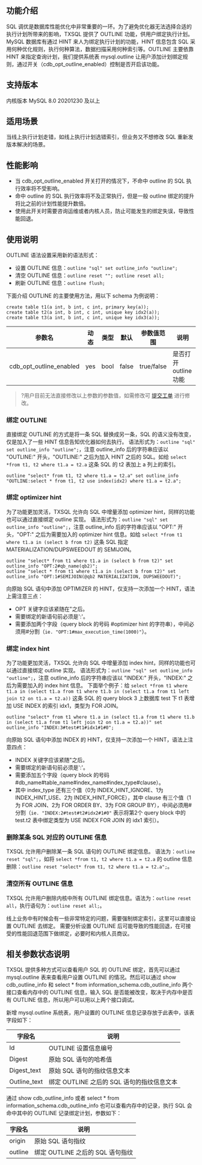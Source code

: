 ## 功能介绍
SQL 调优是数据库性能优化中非常重要的一环。为了避免优化器无法选择合适的执行计划所带来的影响，TXSQL 提供了 OUTLINE 功能，供用户绑定执行计划。MySQL 数据库有通过 HINT 来人为绑定执行计划的功能，HINT 信息包含 SQL 采用何种优化规则，执行何种算法，数据扫描采用何种索引等。OUTLINE 主要依靠 HINT 来指定查询计划，我们提供系统表 mysql.outline 让用户添加计划绑定规则，通过开关（cdb_opt_outline_enabled）控制是否开启该功能。

## 支持版本
内核版本 MySQL 8.0 20201230 及以上

## 适用场景
当线上执行计划走错，如线上执行计划选错索引，但业务又不想修改 SQL 重新发版本解决的场景。

## 性能影响
- 当 cdb_opt_outline_enabled 开关打开的情况下，不命中 outline 的 SQL 执行效率将不受影响。
- 命中 outline 的 SQL 执行效率将不及正常执行，但是一般 outline 绑定的提升将比之前的计划性能提升数倍。
- 使用此开关时需要咨询运维或者内核人员，防止可能发生的绑定失误，导致性能回退。

## 使用说明
OUTLINE 语法设置采用新的语法形式：
- 设置 OUTLINE 信息：`outline "sql" set outline_info "outline";`
- 清空 OUTLINE 信息：`outline reset ""; outline reset all;`
- 刷新 OUTLINE 信息：`outline flush;`

下面介绍 OUTLINE 的主要使用方法，用以下 schema 为例说明：
```
create table t1(a int, b int, c int, primary key(a));
create table t2(a int, b int, c int, unique key idx2(a));
create table t3(a int, b int, c int, unique key idx3(a));
```

| 参数名                  | 动态 | 类型 | 默认  | 参数值范围 | 说明                |
| ----------------------- | ---- | ---- | ----- | ---------- | ------------------- |
| cdb_opt_outline_enabled | yes  | bool | false | true/false | 是否打开 outline 功能 |

>?用户目前无法直接修改以上参数的参数值，如需修改可 [提交工单](https://console.cloud.tencent.com/workorder/category) 进行修改。
>

### 绑定 OUTLINE
直接绑定 OUTLINE 的方式是将一条 SQL 替换成另一条，SQL 的语义没有改变，仅是加入了一些 HINT 信息告知优化器如何去执行。
语法形式为：`outline "sql" set outline_info "outline";`，注意 outline_info 后的字符串应该以 "OUTLINE:" 开头，"OUTLINE:" 之后为加入 HINT 之后的 SQL。如给 `select *from t1, t2 where t1.a = t2.a` 这条 SQL 的 t2 表加上 a 列上的索引。
```
outline "select* from t1, t2 where t1.a = t2.a" set outline_info "OUTLINE:select * from t1, t2 use index(idx2) where t1.a = t2.a";
```

### 绑定 optimizer hint
为了功能更加灵活，TXSQL 允许向 SQL 中增量添加 optimizer hint，同样的功能也可以通过直接绑定 outline 实现。
语法形式为：`outline "sql" set outline_info "outline";`，注意 outline_info 后的字符串应该以 "OPT:" 开头，"OPT:" 之后为需要加入的 optimizer hint 信息。如给 `select *from t1 where t1.a in (select b from t2)` 这条 SQL 指定 MATERIALIZATION/DUPSWEEDOUT 的 SEMIJOIN。
```
outline "select* from t1 where t1.a in (select b from t2)" set outline_info "OPT:2#qb_name(qb2)";
outline "select * from t1 where t1.a in (select b from t2)" set outline_info "OPT:1#SEMIJOIN(@qb2 MATERIALIZATION, DUPSWEEDOUT)";
```

向原始 SQL 语句中添加 OPTIMIZER 的 HINT，仅支持一次添加一个 HINT，语法上需注意三点：
- OPT 关键字应该紧随在"之后。
- 需要绑定的新语句前必须是':'。
- 需要添加两个字段（query block 的号码 #optimizer hint 的字符串），中间必须用#分割（`ie. "OPT:1#max_execution_time(1000)"`）。

### 绑定 index hint
为了功能更加灵活，TXSQL 允许向 SQL 中增量添加 index hint，同样的功能也可以通过直接绑定 outline 实现。
语法形式为：`outline "sql" set outline_info "outline";`，注意 outline_info 后的字符串应该以 "INDEX:" 开头，"INDEX:" 之后为需要加入的 index hint 信息。
下面举个例子：给 `select *from t1 where t1.a in (select t1.a from t1 where t1.b in (select t1.a from t1 left join t2 on t1.a = t2.a))` 这条 SQL 的 query block 3 上数据库 test 下 t1 表增加 USE INDEX 的索引 idx1，类型为 FOR JOIN。
```
outline "select* from t1 where t1.a in (select t1.a from t1 where t1.b in (select t1.a from t1 left join t2 on t1.a = t2.a))" set outline_info "INDEX:3#test#t1#idx1#1#0";
```

向原始 SQL 语句中添加 INDEX 的 HINT，仅支持一次添加一个 HINT，语法上注意四点：
- INDEX 关键字应该紧随"之后。
- 需要绑定的新语句前必须是':'。
- 需要添加五个字段（query block 的号码 #db_name#table_name#index_name#index_type#clause）。
- 其中 index_type 还有三个值（0为 INDEX_HINT_IGNORE、1为 INDEX_HINT_USE、2为 INDEX_HINT_FORCE），其中 clause 有三个值（1为 FOR JOIN、2为 FOR ORDER BY、3为 FOR GROUP BY），中间必须用#分割（`ie. "INDEX:2#test#t2#idx2#1#0"` 表示将第2个 query block 中的 test.t2 表中绑定类型为 USE INDEX FOR JOIN 的 idx1 索引）。

### 删除某条 SQL 对应的 OUTLINE 信息
TXSQL 允许用户删除某一条 SQL 语句的 OUTLINE 绑定信息。
语法为：`outline reset "sql";`，如将 `select *from t1, t2 where t1.a = t2.a` 的 outline 信息删除：`outline reset "select* from t1, t2 where t1.a = t2.a";`。

### 清空所有 OUTLINE 信息
TXSQL 允许用户删除内核中所有 OUTLINE 绑定信息。语法为：`outline reset all`，执行语句为：`outline reset all;`。

线上业务中有时候会有一些非常特定的问题，需要强制绑定索引，这里可以直接设置 OUTLINE 去绑定。
需要分析设置 OUTLINE 后可能导致的性能回退，在可接受的性能回退范围下做绑定，必要时和内核人员商议。

## 相关参数状态说明
TXSQL 提供多种方式可以查看用户 SQL 的 OUTLINE 绑定，首先可以通过 mysql.outline 表来查看用户设置 OUTLINE 的情况。然后可以通过 show cdb_outline_info 和 select * from information_schema.cdb_outline_info 两个接口查看内存中的 OUTLINE 信息，输入 SQL 是否能被改变，取决于内存中是否有 OUTLINE 信息，所以用户可以用以上两个接口调试。

新增 mysql.outline 系统表，用户设置的 OUTLINE 信息记录存放于此表中，该表字段如下：

| 字段名       | 说明                                   |
| ------------ | -------------------------------------- |
| Id                | OUTLINE 设置信息编号                    |
| Digest         | 原始 SQL 语句的哈希值                    |
| Digest_text  | 原始 SQL 语句的指纹信息文本              |
| Outline_text | 绑定 OUTLINE 之后的 SQL 语句的指纹信息文本 |

通过 show cdb_outline_info 或者 select * from information_schema.cdb_outline_info 也可以查看内存中的记录，执行 SQL 会命中其中的 OUTLINE 记录绑定计划，参数如下：

| 字段名  | 说明                         |
| ------- | ---------------------------- |
| origin  | 原始 SQL 语句指纹              |
| outline | 绑定 OUTLINE 之后的 SQL 语句指纹 |

